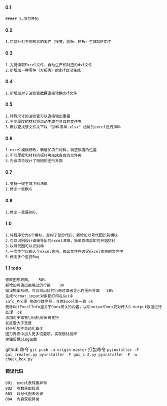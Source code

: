 #### 0.1
    ##### 1.项目开始
#### 0.2
    1.可以针对不同形状的零件（接管，圆板，环板）生成DXF文件
#### 0.3
    1.支持读取Excel文件，自动生产相对应的dxf文件
    2.新增加一种零件（方板类）的dxf自动生成
#### 0.4
    1.新增加对于波纹管数据直接转换dxf文件
#### 0.5
    1.特殊尺寸的波纹管可以直接输出重量
    2.不同厚度的材料将自动生成至各自的文件夹
    3.默认查找该文件夹下以 "排料清单.xlsx" 结尾的excel进行排料
#### 0.6
    1.excel模板修改，新增加项目材料，调整厚度的位置
    2.不同厚度和材料的板材可生成各自的文件夹
    3.为该项目设计了简陋的图形界面
#### 0.7
    1.支持一键生成下料清单
    2.修复一些BUG
#### 0.8
    1.修复一重要BUG，

#### 1.0
    1.将程序分为6个模块，重构了部分代码，新增加以号代图识别模块
    2.可以识别设计直接导出的excel清单，简单修改后即可开始排料
    3.以号代图可以识别种
    4.一次性可以输入个excel表格，输出文件在选定excel表格的文件中
    5.修复多个重要Bug

#### 1.1 todo
    修改图形界面，   50%
    新增加可输出被略过的行数    OK
    错误抛出系统，可以将出错的行略过或者显示在图形界面   50%
    生成format_input对象都打印在Gui中
    info_Pro里 修改行数序号，与原Excel表一致 ok
    删除GetExcelInfo里关于Docx相关的内容，以后outputDocx要对传入G.output数据进行处理  ok
    添加对于锥管\三通\虾米弯支持
    长度要大于宽度
    对于机加件自动化备注
    图形界面中加入更多设置项，实现板材拼焊
    单独设置ping函数







github 命令
`
git push -u origin master
`
打包命令
`
pyinstaller -F gui_creator.py
pyinstaller -F gui_c.2.py
pyinstaller -F -w check_box.py
`

#### 错误代码
    001  excel表转换异常
    002  参数获取错误
    003  以号代图未收录
    004  内容获取异常